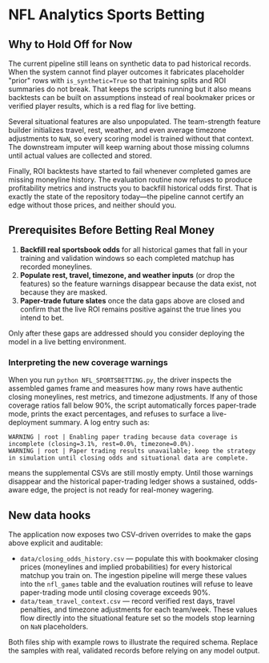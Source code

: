 # NFL Analytics Sports Betting

## Why to Hold Off for Now

The current pipeline still leans on synthetic data to pad historical records. When the
system cannot find player outcomes it fabricates placeholder "prior" rows with
`is_synthetic=True` so that training splits and ROI summaries do not break. That keeps
the scripts running but it also means backtests can be built on assumptions instead of
real bookmaker prices or verified player results, which is a red flag for live betting.

Several situational features are also unpopulated. The team-strength feature builder
initializes travel, rest, weather, and even average timezone adjustments to `NaN`, so
every scoring model is trained without that context. The downstream imputer will keep
warning about those missing columns until actual values are collected and stored.

Finally, ROI backtests have started to fail whenever completed games are missing
moneyline history. The evaluation routine now refuses to produce profitability metrics
and instructs you to backfill historical odds first. That is exactly the state of the
repository today—the pipeline cannot certify an edge without those prices, and neither
should you.

## Prerequisites Before Betting Real Money

1. **Backfill real sportsbook odds** for all historical games that fall in your
   training and validation windows so each completed matchup has recorded moneylines.
2. **Populate rest, travel, timezone, and weather inputs** (or drop the features) so
   the feature warnings disappear because the data exist, not because they are masked.
3. **Paper-trade future slates** once the data gaps above are closed and confirm that
   the live ROI remains positive against the true lines you intend to bet.

Only after these gaps are addressed should you consider deploying the model in a live
betting environment.

### Interpreting the new coverage warnings

When you run `python NFL_SPORTSBETTING.py`, the driver inspects the assembled games
frame and measures how many rows have authentic closing moneylines, rest metrics, and
timezone adjustments. If any of those coverage ratios fall below 90%, the script
automatically forces paper-trade mode, prints the exact percentages, and refuses to
surface a live-deployment summary. A log entry such as:

```
WARNING | root | Enabling paper trading because data coverage is incomplete (closing=3.1%, rest=0.0%, timezone=0.0%).
WARNING | root | Paper trading results unavailable; keep the strategy in simulation until closing odds and situational data are complete.
```

means the supplemental CSVs are still mostly empty. Until those warnings disappear and
the historical paper-trading ledger shows a sustained, odds-aware edge, the project is
not ready for real-money wagering.

## New data hooks

The application now exposes two CSV-driven overrides to make the gaps above explicit
and auditable:

- `data/closing_odds_history.csv` &mdash; populate this with bookmaker closing prices
  (moneylines and implied probabilities) for every historical matchup you train on.
  The ingestion pipeline will merge these values into the `nfl_games` table and the
  evaluation routines will refuse to leave paper-trading mode until closing coverage
  exceeds 90%.
- `data/team_travel_context.csv` &mdash; record verified rest days, travel penalties,
  and timezone adjustments for each team/week. These values flow directly into the
  situational feature set so the models stop learning on `NaN` placeholders.

Both files ship with example rows to illustrate the required schema. Replace the
samples with real, validated records before relying on any model output.
